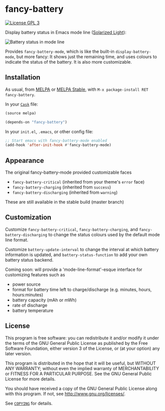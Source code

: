 fancy-battery
=============

[![License GPL 3][badge-license]][copying]

Display battery status in Emacs mode line ([Solarized Light][]):

![Battery status in mode line][screenshot]

Provides `fancy-battery-mode`, which is like the built-in
`display-battery-mode`, but more fancy: It shows just the remaining time, and
uses colours to indicate the status of the battery.  It is also more
customizable.

[badge-license]: 	https://img.shields.io/github/license/lunaryorn/fancy-battery.el.svg
[COPYING]: https://github.com/lunaryorn/fancy-battery.el/blob/master/COPYING
[Solarized Light]: https://github.com/bbatsov/solarized-emacs
[screenshot]: https://raw.githubusercontent.com/lunaryorn/fancy-battery.el/master/screenshot.png

Installation
------------

As usual, from [MELPA][] or [MELPA Stable][], with `M-x package-install RET
fancy-battery`.

In your [`Cask`][cask] file:

```cl
(source melpa)

(depends-on "fancy-battery")
```

In your `init.el`, `.emacs`, or other config file:

```cl
;; Start emacs with fancy-battery-mode enabled
(add-hook 'after-init-hook #'fancy-battery-mode)
```

[Cask]: https://github.com/cask/cask
[MELPA]: http://melpa.milkbox.net
[MELPA Stable]: http://melpa-stable.milkbox.net

Appearance
----------

The original fancy-battery-mode provided customizable faces
* `fancy-battery-critical` (inherited from your theme's `error` face)
* `fancy-battery-charging` (inherited from `success`)
* `fancy-battery-discharging` (inherited from `warning`)

These are still available in the stable build (master branch)

Customization
-------------

Customize `fancy-battery-critical`, `fancy-battery-charging`, and
`fancy-battery-discharging` to change the status colours used by the default
mode line format.

Customize `battery-update-interval` to change the interval at which battery
information is updated, and `battery-status-function` to add your own battery
status backend.

Coming soon: will provide a 'mode-line-format'-esque interface for customizing features such as
* power source
* format for battery time left to charge/discharge (e.g. minutes, hours, hours:minutes)
* battery capacity (mAh or mWh)
* rate of discharge
* battery temperature

License
-------

This program is free software: you can redistribute it and/or modify it under
the terms of the GNU General Public License as published by the Free Software
Foundation, either version 3 of the License, or (at your option) any later
version.

This program is distributed in the hope that it will be useful, but WITHOUT ANY
WARRANTY; without even the implied warranty of MERCHANTABILITY or FITNESS FOR A
PARTICULAR PURPOSE.  See the GNU General Public License for more details.

You should have received a copy of the GNU General Public License along with
this program.  If not, see http://www.gnu.org/licenses/.

See [`COPYING`][copying] for details.
